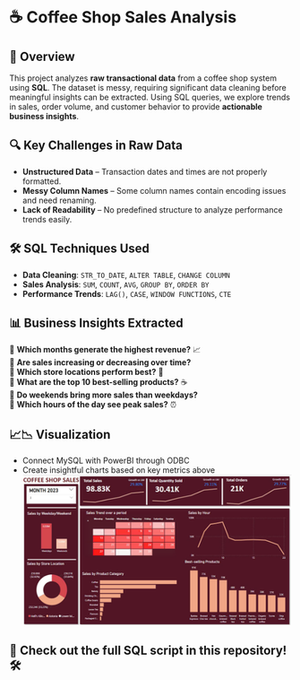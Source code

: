 # ☕ Coffee Shop Sales Analysis  

## 📌 Overview  
This project analyzes **raw transactional data** from a coffee shop system using **SQL**. The dataset is messy, requiring significant data cleaning before meaningful insights can be extracted. Using SQL queries, we explore trends in sales, order volume, and customer behavior to provide **actionable business insights**.  

## 🔍 Key Challenges in Raw Data  
- **Unstructured Data** – Transaction dates and times are not properly formatted.  
- **Messy Column Names** – Some column names contain encoding issues and need renaming.  
- **Lack of Readability** – No predefined structure to analyze performance trends easily.

## 🛠 SQL Techniques Used  
- **Data Cleaning**: `STR_TO_DATE`, `ALTER TABLE`, `CHANGE COLUMN`  
- **Sales Analysis**: `SUM`, `COUNT`, `AVG`, `GROUP BY`, `ORDER BY`  
- **Performance Trends**: `LAG()`, `CASE`, `WINDOW FUNCTIONS`, `CTE`  

## 📊 Business Insights Extracted  
📌 **Which months generate the highest revenue?** 📈  
📌 **Are sales increasing or decreasing over time?**  
📌 **Which store locations perform best?** 🏪  
📌 **What are the top 10 best-selling products?** ☕  
📌 **Do weekends bring more sales than weekdays?**  
📌 **Which hours of the day see peak sales?** ⏰  

## 📈📉 Visualization 
- Connect MySQL with PowerBI through ODBC
- Create insightful charts based on key metrics above
![Dashboard - Quick View](https://github.com/thanhhue121/Coffee-Shop-Sales-/blob/main/Dashboard%20-%20Quick%20View.jpg?raw=true)

## 📂 Check out the full SQL script in this repository! 🛠️  
